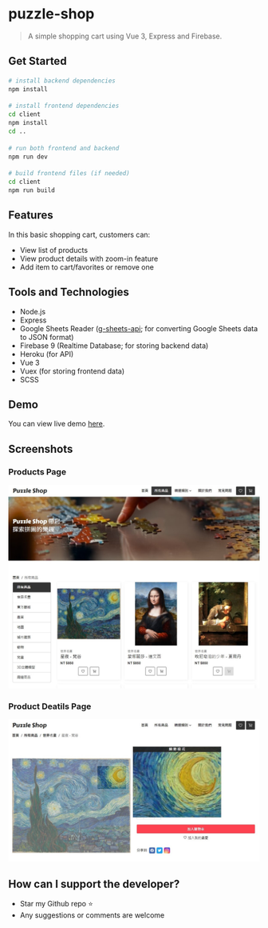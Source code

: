 # puzzle-shop

> A simple shopping cart using Vue 3, Express and Firebase.

## Get Started

``` bash
# install backend dependencies
npm install

# install frontend dependencies
cd client
npm install
cd ..

# run both frontend and backend
npm run dev

# build frontend files (if needed)
cd client
npm run build
```

## Features

In this basic shopping cart, customers can:
* View list of products
* View product details with zoom-in feature
* Add item to cart/favorites or remove one

## Tools and Technologies

* Node.js
* Express
* Google Sheets Reader ([g-sheets-api](https://www.npmjs.com/package/g-sheets-api); for converting Google Sheets data to JSON format)
* Firebase 9 (Realtime Database; for storing backend data)
* Heroku (for API)
* Vue 3
* Vuex (for storing frontend data)
* SCSS

## Demo

You can view live demo [here](https://kate-tang.github.io/puzzle-shop/#/).

## Screenshots

### Products Page
![alt text](/screenshots/screenshot1.jpg "list of products")

### Product Deatils Page
![alt text](/screenshots/screenshot2.jpg "zoom-in feature")

## How can I support the developer?

* Star my Github repo ⭐
* Any suggestions or comments are welcome